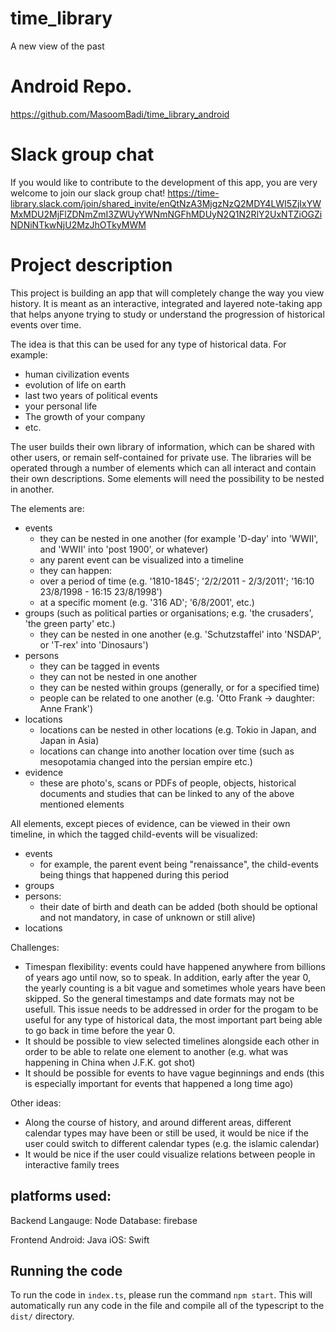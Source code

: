# time_library
A new view of the past

# Android Repo.
https://github.com/MasoomBadi/time_library_android

# Slack group chat
If you would like to contribute to the development of this app, you are very welcome to join our slack group chat! https://time-library.slack.com/join/shared_invite/enQtNzA3MjgzNzQ2MDY4LWI5ZjIxYWMxMDU2MjFlZDNmZmI3ZWUyYWNmNGFhMDUyN2Q1N2RlY2UxNTZiOGZiNDNiNTkwNjU2MzJhOTkyMWM

# Project description
This project is building an app that will completely change the way you view history. It is meant as an interactive, integrated and layered note-taking app that helps anyone trying to study or understand the progression of historical events over time.

The idea is that this can be used for any type of historical data. 
For example:
- human civilization events
- evolution of life on earth
- last two years of political events
- your personal life
- The growth of your company
- etc.

The user builds their own library of information, which can be shared with other users, or remain self-contained for private use. The libraries will be operated through a number of elements which can all interact and contain their own descriptions. Some elements will need the possibility to be nested in another.

The elements are:
- events
    * they can be nested in one another (for example 'D-day' into 'WWII', and 'WWII' into 'post 1900', or whatever)
    * any parent event can be visualized into a timeline
    * they can happen:
     - over a period of time (e.g. '1810-1845'; '2/2/2011 - 2/3/2011'; '16:10 23/8/1998 - 16:15 23/8/1998')
     - at a specific moment (e.g. '316 AD'; '6/8/2001', etc.)
- groups (such as political parties or organisations; e.g. 'the crusaders', 'the green party' etc.)
    * they can be nested in one another (e.g. 'Schutzstaffel' into 'NSDAP', or 'T-rex' into 'Dinosaurs')
- persons
    * they can be tagged in events
    * they can not be nested in one another
    * they can be nested within groups (generally, or for a specified time)
    * people can be related to one another (e.g. 'Otto Frank -> daughter: Anne Frank')
- locations
    * locations can be nested in other locations (e.g. Tokio in Japan, and Japan in Asia)
    * locations can change into another location over time (such as mesopotamia changed into the persian empire etc.)
- evidence
    * these are photo's, scans or PDFs of people, objects, historical documents and studies that can be linked to any of the above mentioned elements

All elements, except pieces of evidence, can be viewed in their own timeline, in which the tagged child-events will be visualized:
- events
  * for example, the parent event being "renaissance", the child-events being things that happened during this period
- groups
- persons: 
  * their date of birth and death can be added (both should be optional and not mandatory, in case of unknown or still alive)
- locations

Challenges:
- Timespan flexibility: events could have happened anywhere from billions of years ago until now, so to speak. In addition, early after the year 0, the yearly counting is a bit vague and sometimes whole years have been skipped. So the general timestamps and date formats may not be usefull. This issue needs to be addressed in order for the progam to be useful for any type of historical data, the most important part being able to go back in time before the year 0.
- It should be possible to view selected timelines alongside each other in order to be able to relate one element to another (e.g. what was happening in China when J.F.K. got shot)
- It should be possible for events to have vague beginnings and ends (this is especially important for events that happened a long time ago)

Other ideas:
- Along the course of history, and around different areas, different calendar types may have been or still be used, it would be nice if the user could switch to different calendar types (e.g. the islamic calendar)
- It would be nice if the user could visualize relations between people in interactive family trees

## platforms used:
Backend 
Langauge: Node
Database: firebase

Frontend
Android: Java
iOS: Swift

## Running the code
To run the code in `index.ts`, please run the command `npm start`. This will automatically run any code in the file and compile all of the typescript to the `dist/` directory.
